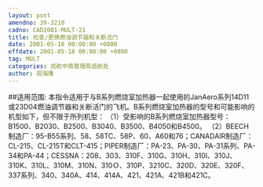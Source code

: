 ```yaml
---
layout: post
amendno: 39-3210
cadno: CAD2001-MULT-21
title: 检查/更换燃油调节器和关断活门
date: 2001-05-18 00:00:00 +0800
effdate: 2001-05-18 00:00:00 +0800
tag: MULT
categories: 民航中南管理局适航处
author: 祝海鹰
---
```


##适用范围:
本指令适用于与B系列燃烧室加热器一起使用的JanAero系列14D11或23D04燃油调节器和关断活门的飞机。B系列燃烧室加热器的型号和可能影响的机型如下，但不限于所列机型：
（1）受影响的B系列燃烧室加热器型号：B1500、B2030、B2500、B3040、B3500、B4050和B4500。
（2）BEECH制造厂：95-B55系列、58、58TC、58P、60、A60和76；CANADAIR制造厂：CL-215、CL-215T和CLT-415；PIPER制造厂：PA-23、PA-30、PA-31系列、PA-34和PA-44；CESSNA：208、303、310F、310G、310H、310I、310J、310K、310L、310M、310N、310Ｏ、310P、3210C、320D、320E、320F、337系列、340、340A、414、414A、421、421A、421B和421C。

